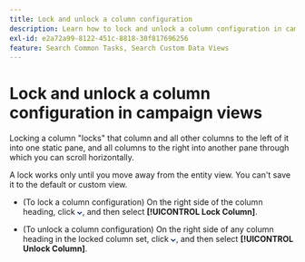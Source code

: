 ```yaml
---
title: Lock and unlock a column configuration
description: Learn how to lock and unlock a column configuration in campaign views.
exl-id: e2a72a99-8122-451c-8818-30f817696256
feature: Search Common Tasks, Search Custom Data Views
---
```

# Lock and unlock a column configuration in campaign views

Locking a column "locks" that column and all other columns to the left of it into one static pane, and all columns to the right into another pane through which you can scroll horizontally.

A lock works only until you move away from the entity view. You can't save it to the default or custom view.

* (To lock a column configuration) On the right side of the column heading, click ![Down arrow](/help/search-social-commerce/assets/arrow-down-dropdown.png "Down arrow"), and then select **[!UICONTROL Lock Column]**.

* (To unlock a column configuration) On the right side of any column heading in the locked column set, click ![Down arrow](/help/search-social-commerce/assets/arrow-down-dropdown.png "Down arrow"), and then select **[!UICONTROL Unlock Column]**.
